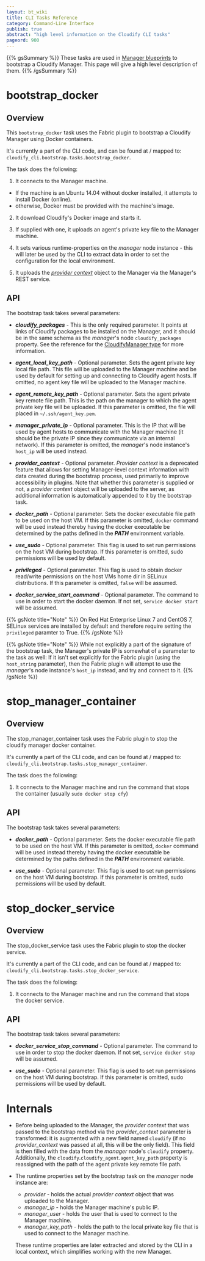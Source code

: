 ```yaml
---
layout: bt_wiki
title: CLI Tasks Reference
category: Command-Line Interface
publish: true
abstract: "high level information on the Cloudify CLI tasks"
pageord: 900
---
```


{{% gsSummary %}}
These tasks are used in [Manager blueprints](reference-terminology.html#manager-blueprints) to bootstrap a Cloudify Manager.
This page will give a high level description of them.
{{% /gsSummary %}}


# bootstrap_docker

## Overview

This `bootstrap_docker` task uses the Fabric plugin to bootstrap a Cloudify Manager using Docker containers.

It's currently a part of the CLI code, and can be found at / mapped to: `cloudify_cli.bootstrap.tasks.bootstrap_docker`.

The task does the following:

1) It connects to the Manager machine.

  - If the machine is an Ubuntu 14.04 without docker installed, it attempts to install Docker (online).
  - otherwise, Docker must be provided with the machine's image.

2) It download Cloudify's Docker image and starts it.

3) If supplied with one, it uploads an agent's private key file to the Manager machine.

4) It sets various runtime-properties on the *manager* node instance - this will later be used by the CLI to extract data in order to set the configuration for the local environment.

5) It uploads the [*provider context*](reference-terminology.html#provider-context) object to the Manager via the Manager's REST service.

## API

The bootstrap task takes several parameters:

  * ***cloudify_packages*** - This is the only required parameter. It points at links of Cloudify packages to be installed on the Manager, and it should be in the same schema as the *manager*'s node `cloudify_packages` property. See the reference for the [CloudifyManager type](reference-types.html#cloudifymanager-type) for more information.

  * ***agent_local_key_path*** - Optional parameter. Sets the agent private key local file path. This file will be uploaded to the Manager machine and be used by default for setting up and connecting to Cloudify agent hosts. If omitted, no agent key file will be uploaded to the Manager machine.

  * ***agent_remote_key_path*** - Optional parameter. Sets the agent private key remote file path. This is the path on the manager to which the agent private key file will be uploaded. If this parameter is omitted, the file will placed in `~/.ssh/agent_key.pem`.

  * ***manager_private_ip*** - Optional parameter. This is the IP that will be used by agent hosts to communicate with the Manager machine (it should be the private IP since they communicate via an internal network). If this parameter is omitted, the *manager*'s node instance's `host_ip` will be used instead.

  * ***provider_context*** - Optional parameter. *Provider context* is a deprecated feature that allows for setting Manager-level context information with data created during the bootstrap process, used primarily to improve accessibility in plugins. Note that whether this parameter is supplied or not, a *provider context* object will be uploaded to the server, as additional information is automatically appended to it by the bootstrap task.

  * ***docker_path*** - Optional parameter. Sets the docker executable file path to be used on the host VM. If this parameter is omitted, `docker` command will be used instead thereby having the docker executable be determined by the paths defined in the ***PATH*** environment variable.

  * ***use_sudo*** - Optional parameter. This flag is used to set run permissions on the host VM during bootstrap. If this parameter is omitted, sudo permissions will be used by default.

  * ***privileged*** - Optional parameter. This flag is used to obtain docker read/write permissions on the host VMs home dir in SELinux distributions. If this parameter is omitted, `false` will be assumed.

  * ***docker_service_start_command*** - Optional parameter. The command to use in order to start the docker daemon. If not set, `service docker start` will be assumed.

{{% gsNote title="Note" %}}
On Red Hat Enterprise Linux 7 and CentOS 7, SELinux services are installed by default and therefore require setting the `privileged` paramter to True.
{{% /gsNote %}}

{{% gsNote title="Note" %}}
While not explicitly a part of the signature of the bootstrap task,
the Manager's private IP is somewhat of a parameter to the task as well: If it isn't set explicitly for
the Fabric plugin (using the `host_string` parameter), then the Fabric plugin will attempt to use
the *manager*'s node instance's `host_ip` instead, and try and connect to it.
{{% /gsNote %}}

# stop_manager_container

## Overview

The stop_manager_container task uses the Fabric plugin to stop the cloudify manager docker container.

It's currently a part of the CLI code, and can be found at / mapped to: `cloudify_cli.bootstrap.tasks.stop_manager_container`.

The task does the following:

1) It connects to the Manager machine and run the command that stops the container (usually `sudo docker stop cfy`)

## API

The bootstrap task takes several parameters:

  * ***docker_path*** - Optional parameter. Sets the docker executable file path to be used on the host VM. If this parameter is omitted, `docker` command will be used instead thereby having the docker executable be determined by the paths defined in the ***PATH*** environment variable.

  * ***use_sudo*** - Optional parameter. This flag is used to set run permissions on the host VM during bootstrap. If this parameter is omitted, sudo permissions will be used by default.

# stop_docker_service

## Overview

The stop_docker_service task uses the Fabric plugin to stop the docker service.

It's currently a part of the CLI code, and can be found at / mapped to: `cloudify_cli.bootstrap.tasks.stop_docker_service`.

The task does the following:

1) It connects to the Manager machine and run the command that stops the docker service.

## API

The bootstrap task takes several parameters:

  * ***docker_service_stop_command*** - Optional parameter. The command to use in order to stop the docker daemon. If not set, `service docker stop` will be assumed.

  * ***use_sudo*** - Optional parameter. This flag is used to set run permissions on the host VM during bootstrap. If this parameter is omitted, sudo permissions will be used by default.

# Internals

* Before being uploaded to the Manager, the *provider context* that was passed to the bootstrap method via the *provider_context* parameter is transformed: it is augmented with a new field named `cloudify` (if no *provider_context* was passed at all, this will be the only field). This field is then filled with the data from the *manager* node's `cloudify` property. Additionally, the `cloudify`.`cloudify_agent`.`agent_key_path` property is reassigned with the path of the agent private key remote file path.

* The runtime properties set by the bootstrap task on the *manager* node instance are:

  * *provider* - holds the actual *provider context* object that was uploaded to the Manager.
  * *manager_ip* - holds the Manager machine's public IP.
  * *manager_user* - holds the user that is used to connect to the Manager machine.
  * *manager_key_path* - holds the path to the local private key file that is used to connect to the Manager machine.

  These runtime properties are later extracted and stored by the CLI in a local context, which simplifies working with the new Manager.
